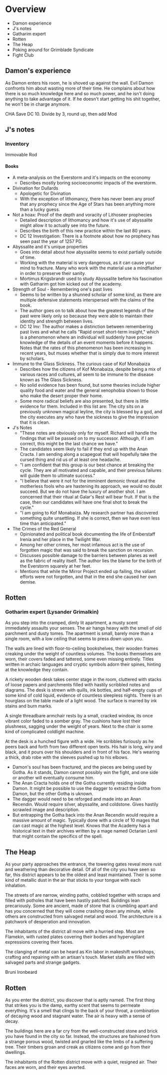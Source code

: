 # Overview

- Damon experience
- J's notes
- Gatharim expert
- Rotten
- The Heap
- Poking around for Grimblade Syndicate
- Fight Club

## Damon's experience

As Damon enters his room, he is shoved up against the wall. Evil Damon confronts him about wasting more of their time.
He complains about how there is so much knowledge here and so much power, and he isn't doing anything to take advantage of it.
If he doesn't start getting his shit together, he won't be in charge anymore.

CHA Save DC 10. Divide by 3, round up, then add Mod

## J's notes

### Inventory

Immovable Rod

#### Books
- A meta-analysis on the Everstorm and it's impacts on the economy
    - Describes mostly boring socioeconomic impacts of the everstorm.
- Divination for Dullards
    - Apologetic for Divination
    - With the exception of lithomancy, there has never been any proof that any prophecy since the Age of Stars has been anything more than a lucky guess.
- Not a hoax: Proof of the depth and voracity of Lithoseer prophecies
    - Detailed description of lithomancy and how it's use of abyssalite might allow it to actually see into the future.
    - Describes the birth of this new practice within the last 80 years.
    - DC 12 Investigation: There is a footnote about how no prophecy has seen past the year of 1257 PD.
- Abyssalite and it's unique properties
    - Goes into detail about how abyssalite seems to exist partially outside of time.
    - Working with the material is very dangerous, as it can cause your mind to fracture. Many who work with the material use a mindflasher in order to preserve their sanity.
    - Mortimus Krigsbrandr used to study Abyssalite before his fascination with Gatharim got him kicked out of the academy.
- Strength of Soul - Remembering one's past lives
    - Seems to be written by a shunned scholar of some kind, as there are multiple defensive statements interspersed with the claims of the book.
    - The author goes on to talk about how the greatest legends of the past were likely only so because they were able to maintain their identity and strength between lives.
    - DC 12 Inv: The author makes a distinction between remembering past lives and what he calls "Rapid onset short-term insight," which is a phenomenon where an individual will suddenly have precise knowledge of the details of an event moments before it happens. Notes that the rates of this phenomenon has been increasing in recent years, but muses whether that is simply due to more interest by scholars.
- Immune to the Glass Sickness. The curious case of Kof Monabaiza
    - Describes how the citizens of Kof Monabaiza, despite being a mix of various races and cultures, all seem to be immune to the disease known as The Glass Sickness.
    - No solid evidence has been found, but some theories include higher quality food and water and the general xenophobia shown to those who make the desert proper their home.
    - Some more radical beliefs are also presented, but there is little evidence for them. Included in this list are: The city sits on a previously unknown magical leyline, the city is blessed by a god, and the city executes any who have the sickness to give the impression that it is clean.
- J's Notes
    - "These notes are obviously only for myself. Richard will handle the findings that will be passed on to my successor. Although, if I am correct, this might be the last chance we have."
    - The candidates seem likely to fail if they end up with the Anan Cracta. I am sending along a scapegoat that will hopefully take the cursed thing and rid us of at least one headache.
    - "I am confident that this group is our best chance at breaking the cycle. They are all motivated and capable, and their previous failures will guide them to ultimate success."
    - "I believe that were it not for the imminent demonic threat and the motherless fools who are hastening its approach, we would no doubt succeed. But we do not have the luxury of another shot. I am concerned that their ritual at Galar's Rest will bear fruit. If that is the case, then our candidates will have one final shot to break the cycle."
    - "I am going to Kof Monabaiza. My research partner has discovered something quite unsettling. If she is correct, then we have even less time than anticipated."
- The Crimes of the Red General
    - Opinionated and political book documenting the life of Emberstaff Irenia and her place in the Twilight War.
    - Among her other crimes, her most infamous act is the use of forgotten magic that was said to break the sanction on recursion.
    - Discusses possible damage to the barriers between planes as well as the fabric of reality itself. The author lies the blame for the birth of the Everstorm squarely at her feet.
    - Mentions that while the Mirror Project ended up failing, the valiant efforts were not forgotten, and that in the end she caused her own demise.

## Rotten

### Gotharim expert (Lysander Grimalkin)
As you step into the cramped, dimly lit apartment, a musty scent immediately assaults your senses. The air hangs heavy with the smell of old parchment and dusty tomes. The apartment is small, barely more than a single room, with a low ceiling that seems to press down upon you.

The walls are lined with floor-to-ceiling bookshelves, their wooden frames creaking under the weight of countless volumes. The books themselves are worn, their covers faded and tattered, some even missing entirely. Titles written in archaic languages and cryptic symbols adorn their spines, hinting at the knowledge they contain.

A rickety wooden desk takes center stage in the room, cluttered with stacks of loose papers and parchments filled with hastily scribbled notes and diagrams. The desk is strewn with quills, ink bottles, and half-empty cups of some kind of cold liquid, evidence of countless sleepless nights. There is an hourglass on the table made of a light wood. The surface is marred by ink stains and burn marks.

A single threadbare armchair rests by a small, cracked window, its once vibrant color faded to a somber gray. The cushions have lost their plushness, sagging under the weight of years. Next to the chair is some kind of complicated coldlight machine.

At the desk is a hunched figure with a wide. He scribbles furiously as he peers back and forth from two different open texts. His hair is long, wiry and black, and it pours over his shoulders and in front of his face. He's wearing a thick, drab robe with the sleeves pushed up to his elbows.

- Damon's soul has been fractured, and the pieces are being used by Gotha.
    As it stands, Damon cannot possibly win the fight, and one side or another will eventually consume him.
- The Anan Cracta holds one of the Gotha currently residing inside Damon. It might be possible to use the dagger to extract the Gotha from Damon, but the other Gotha is uknown.
- The dagger would need to be reforged and made into an Anan Recendin. Would require silver, abyssalite, and coldstone. Gives hastily scrawled image and description.
- But entrapping the Gotha back into the Anan Recendin would require a massive amount of magic. Typically done with a circle of 10 mages that can cast magic at the highest level. Knows that the Academy has a historical text in their archives written by a mage named Octarian Lenil that might contain the specifics of the spell.

## The Heap

As your party approaches the entrance, the towering gates reveal more rust and weathering than decorative detail. Of all of the city you have seen so far, this district appears to be the oldest and least maintained. Their is some kind of metallic dust in the air that sticks to your tongue with each inhalation.

The streets of are narrow, winding paths, cobbled together with scraps and filled with potholes that have been hastily patched. Buildings lean precariously. Some are ancient, made of stone that is crumbling apart and has you concerned that they will come crashing down any minute, while others are constructed from salvaged metal and wood. The architecture is a patchwork of desperation and innovation.

The inhabitants of the district all move with a hurried step. Most are Flamekin, with rusted plates covering their bodies and hypervigilant expressions covering their faces.

The clanging of metal can be heard as Kin labor in makeshift workshops, crafting and repairing with an artisan's touch. Market stalls are filled with salvaged parts and strange gadgets.

Bruni Ironbeard

## Rotten

As you enter the district, you discover that is aptly named. The first thing that strikes you is the damp, earthy scent that seems to permeate everything. It's a smell that clings to the back of your throat, a combination of decaying wood and stagnant water. The air is heavy with a sense of decay.

The buildings here are a far cry from the well-constructed stone and brick you have found in the city so far. Instead, the structures are fashioned from a strange porous wood, twisted and gnarled like the limbs of a suffering tree. Their timbers groan and creak as citizens come and go from their dwellings.

The inhabitants of the Rotten district move with a quiet, resigned air. Their faces are worn, and their eyes averted.


